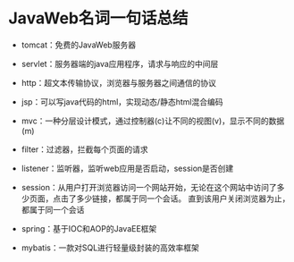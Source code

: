 # JavaWeb名词一句话总结

- tomcat：免费的JavaWeb服务器
- servlet：服务器端的java应用程序，请求与响应的中间层
- http：超文本传输协议，浏览器与服务器之间通信的协议
- jsp：可以写java代码的html，实现动态/静态html混合编码
- mvc：一种分层设计模式，通过控制器(c)让不同的视图(v)，显示不同的数据(m)
- filter：过滤器，拦截每个页面的请求
- listener：监听器，监听web应用是否启动，session是否创建
- session：从用户打开浏览器访问一个网站开始，无论在这个网站中访问了多少页面，点击了多少链接，都属于同一个会话。 直到该用户关闭浏览器为止，都属于同一个会话

- spring：基于IOC和AOP的JavaEE框架
- mybatis：一款对SQL进行轻量级封装的高效率框架
